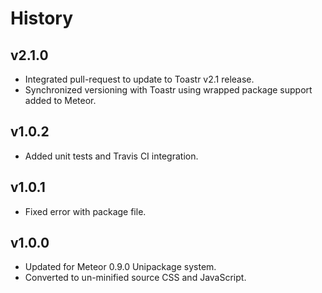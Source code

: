 # History

## v2.1.0
* Integrated pull-request to update to Toastr v2.1 release.
* Synchronized versioning with Toastr using wrapped package support added to Meteor.

## v1.0.2
* Added unit tests and Travis CI integration.

## v1.0.1
* Fixed error with package file.

## v1.0.0
* Updated for Meteor 0.9.0 Unipackage system.
* Converted to un-minified source CSS and JavaScript.